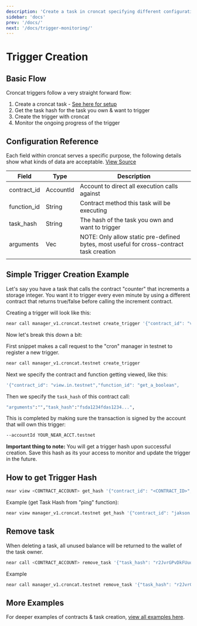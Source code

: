 ```yaml
---
description: 'Create a task in croncat specifying different configuration params'
sidebar: 'docs'
prev: '/docs/'
next: '/docs/trigger-monitoring/'
---
```


# Trigger Creation

## Basic Flow

Croncat triggers follow a very straight forward flow:

1. Create a croncat task - [See here for setup](./task-creation.md)
2. Get the task hash for the task you own & want to trigger
3. Create the trigger with croncat
4. Monitor the ongoing progress of the trigger

## Configuration Reference

Each field within croncat serves a specific purpose, the following details show what kinds of data are acceptable. [View Source](https://github.com/CronCats/contracts/blob/main/manager/src/triggers.rs#L52-L55)

| Field | Type | Description |
| ------- | ------- | ------- |
| contract_id | AccountId | Account to direct all execution calls against |
| function_id | String | Contract method this task will be executing |
| task_hash | String | The hash of the task you own and want to trigger |
| arguments | Vec<u8> | NOTE: Only allow static pre-defined bytes, most useful for cross-contract task creation |
|  |  |  |

## Simple Trigger Creation Example

Let's say you have a task that calls the contract "counter" that increments a storage integer. You want it to trigger every even minute by using a different contract that returns true/false before calling the increment contract.

Creating a trigger will look like this:

```bash
near call manager_v1.croncat.testnet create_trigger '{"contract_id": "view.in.testnet","function_id": "get_a_boolean","arguments":"","task_hash":"fsda1234fdas1234..."}' --accountId YOU.testnet
```

Now let's break this down a bit:

First snippet makes a call request to the "cron" manager in testnet to register a new trigger.
```bash
near call manager_v1.croncat.testnet create_trigger
```

Next we specify the contract and function getting viewed, like this:
```bash
'{"contract_id": "view.in.testnet","function_id": "get_a_boolean",
```

Then we specify the `task_hash` of this contract call:
```bash
"arguments":"","task_hash":"fsda1234fdas1234...",
```

This is completed by making sure the transaction is signed by the account that will own this trigger:
```bash
--accountId YOUR_NEAR_ACCT.testnet
```

**Important thing to note:** You will get a trigger hash upon successful creation. Save this hash as its your access to monitor and update the trigger in the future.


## How to get Trigger Hash

```bash
near view <CONTRACT_ACCOUNT> get_hash '{"contract_id": "<CONTRACT_ID>","function_id": "<FUNCTION>","cadence": "0 0 * * * *","owner_id": "<OWNER_ID>"}'
```

Example (get Task Hash from "ping" function):
```bash
near view manager_v1.croncat.testnet get_hash '{"contract_id": "jakson.pool.f863973.m0","function_id": "ping","cadence": "0 0 * * * *","owner_id": "jakson.testnet"}'
```

## Remove task

When deleting a task, all unused balance will be returned to the wallet of the task owner.


```bash
near call <CONTRACT_ACCOUNT> remove_task '{"task_hash": "r2JvrGPvDkFUuqdF4x1+L93aYKGmgp4GqXT4UAK3AE4="}' --accountId jakson.testnet
```

Example

```bash
near call manager_v1.croncat.testnet remove_task '{"task_hash": "r2JvrGPvDkFUuqdF4x1"}' --accountId <accountId>
```

## More Examples

For deeper examples of contracts & task creation, [view all examples here](/docs/examples).
